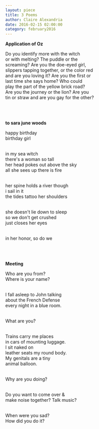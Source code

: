 ```yaml
---
layout: piece
title: 3 Poems
author: Claire Alexandria
date: 2016-02-15 02:00:00
category: february2016
---
```

<p><b>Application of Oz</b></p>
<p>Do you identify more with the witch<br>
or with melting? The puddle or the<br>
screaming? Are you the doe-eyed girl,<br>
slippers tapping together, or the color red<br>
and are you loving it? Are you the first or<br>
last time she says home? Who could <br>
play the part of the yellow brick road?<br>
Are you the journey or the lion? Are you<br>
tin or straw and are you gay for the other?</p><br><br>
<p><b>to sara june woods</b></p>
<p>happy birthday</br>
birthday girl</br></br>

in my sea witch</br>
there's a woman so tall</br>
her head pokes out above the sky</br>
all she sees up there is fire </br></br>

her spine holds a river though</br>
i sail in it</br>
the tides tattoo her shoulders</br></br>

she doesn't lie down to sleep</br>
so we don't get crushed</br>
just closes her eyes</br></br>

in her honor, so do we</p></br></br>
<p><b>Meeting</b></p>
<p>Who are you from?</br>
Where is your name?</br></br>

I fall asleep to John talking</br>
about the French Defense</br>
every night in a blue room.</br></br>

What are you?</br></br>

Trains carry me places</br>
in cars of mounting luggage.</br>
I sit naked on</br>
leather seats my round body.</br>
My genitals are a tiny </br>
animal balloon.</br></br>

Why are you doing?</br></br>

Do you want to come over &amp;</br>
make noise together? Talk music?</br></br>

When were you sad?</br>
How did you do it?</p>